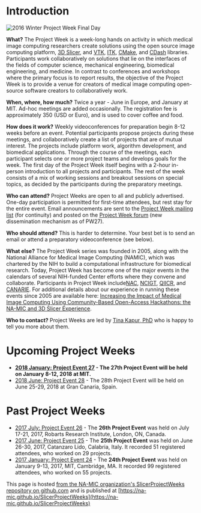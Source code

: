 # Introduction

![2016 Winter Project Week Final Day](https://www.na-mic.org/w/images/thumb/2/25/2016_Winter_Project_Week_Final_Day.JPG/800px-2016_Winter_Project_Week_Final_Day.JPG)

**What?** The Project Week is a week-long hands on activity in which medical image computing researchers create solutions using the open source image computing platform, [3D Slicer](http://www.slicer.org), and  [VTK](http://www.vtk.org), [ITK](http://www.itk.org), [CMake](http://www.cmake.org), and [CDash](http://www.cdash.org) libraries. Participants work collaboratively on solutions that lie on the interfaces of the fields of computer science, mechanical engineering, biomedical engineering, and medicine. In contrast to conferences and workshops where the primary focus is to report results, the objective of the Project Week is to provide a venue for creators of medical image computing open-source software creators to collaboratively work.

**When, where, how much?** Twice a year - June in Europe, and January at MIT. Ad-hoc meetings are added occasionally. The registration fee is approximately 350 (USD or Euro), and is used to cover coffee and food.

**How does it work?** Weekly videoconferences for preparation begin 8-12 weeks before an event. Potential participants propose projects during these meetings, and collaboratively create a list of projects that are of mutual interest. The projects include platform work, algorithm development, and biomedical applications. Through the course of the meetings, each participant selects one or more project teams and develops goals for the week. The first day of the Project Week itself begins with a 2-hour in-person introduction to all projects and participants. The rest of the week consists of a mix of working sessions and breakout sessions on special topics, as decided by the participants during the preparatory meetings.

**Who can attend?** Project Weeks are open to all and publicly advertised. One-day participation is permitted for first-time attendees, but rest stay for the entire event. Email announcements are sent to the [Project Week mailing list](https://public.kitware.com/mailman/listinfo/na-mic-project-week) (for continuity) and posted on the [Project Week forum](https://github.com/orgs/NA-MIC/teams/pw27-participants/discussions) (new dissemination mechanism as of PW27).

**Who should attend?** This is harder to determine. Your best bet is to send an email or attend a preparatory videoconference (see below).

**What else?**  The Project Week series was founded in 2005, along with the National Alliance for Medical Image Computing (NAMIC), which was chartered by the NIH to build a computational infrastructure for biomedical research.  Today, Project Week has become one of the major events in the calendars of several NIH-funded Center efforts where they convene and collaborate. Participants in Project Week include[NAC](http://nac.spl.harvard.edu/), [NCIGT](http://www.ncigt.org/), [QIICR](http://qiicr.org/), and [CANARIE](https://www.canarie.ca/).   For additional details about our experience in running these events since 2005 are available here: [Increasing the Impact of Medical Image Computing Using Community-Based Open-Access Hackathons: the NA-MIC and 3D Slicer Experience](http://www.spl.harvard.edu/publications/item/view/3004).


[namic-wiki]: https://wiki.na-mic.org/
[nac]: https://projects.iq.harvard.edu/nac
[ncigt]: http://ncigt.org
[qiicr]: http://qiicr.org/
[ocairo]: http://ocairo.technainstitute.com/open-source-software-platforms-and-databases-for-the-adaptive-process

**Who to contact?** Project Weeks are led by [Tina Kapur, PhD](http://www.spl.harvard.edu/pages/People/tkapur) who is happy to tell you more about them.

[tina-email]: http://mailto:tkapur@bwh.harvard.edu

# Upcoming Project Weeks

- **[2018 January: Project Event 27](PW27_2018_Boston/README.md) - The 27th Project Event will be held on January 8-12, 2018 at MIT.**
- [2018 June: Project Event 28](https://www.na-mic.org/wiki/Project_Week_28) - The 28th Project Event will be held on June 25-29, 2018 at Gran Canaria, Spain.

# Past Project Weeks

- [2017 July: Project Event 26](http://wiki.imaging.robarts.ca/) - The **26th Project Event** was held on July 17-21, 2017, Robarts Research Institute, London, ON, Canada.
- [2017 June: Project Event 25](https://www.na-mic.org/wiki/2017_Summer_Project_Week) - The **25th Project Event** was held on June 26-30, 2017,  Catanzaro Lido, Calabria, Italy. It recorded 51 registered attendees, who worked on 29 projects.
- [2017 January: Project Event 24](https://www.na-mic.org/wiki/2017_Summer_Project_Week) - The **24th Project Event** was held on January 9-13, 2017, MIT, Cambridge, MA.  It recorded 99 registered attendees, who worked on 55 projects.

This page is hosted [from the NA-MIC organization's SlicerProjectWeeks repository on github.com](https://github.com/NA-MIC/SlicerProjectWeeks) and is published at [https://na-mic.github.io/SlicerProjectWeeks](https://na-mic.github.io/SlicerProjectWeeks)

